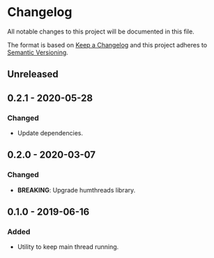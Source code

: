 # Changelog
All notable changes to this project will be documented in this file.

The format is based on [Keep a Changelog](http://keepachangelog.com/en/1.0.0/)
and this project adheres to [Semantic Versioning](http://semver.org/spec/v2.0.0.html).

## Unreleased

## 0.2.1 - 2020-05-28
### Changed
- Update dependencies.

## 0.2.0 - 2020-03-07
### Changed
- **BREAKING**: Upgrade humthreads library.

## 0.1.0 - 2019-06-16
### Added
- Utility to keep main thread running.
